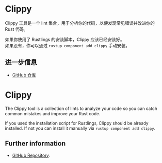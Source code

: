# Clippy

Clippy 工具是一个 lint 集合，用于分析你的代码，以便发现常见错误并改进你的 Rust 代码。

如果你使用了 Rustlings 的安装脚本，Clippy 应该已经安装好。  
如果没有，你可以通过 `rustup component add clippy` 手动安装。

## 进一步信息

- [GitHub 仓库](https://github.com/rust-lang/rust-clippy)

# Clippy

The Clippy tool is a collection of lints to analyze your code so you can catch common mistakes and improve your Rust code.

If you used the installation script for Rustlings, Clippy should be already installed.
If not you can install it manually via `rustup component add clippy`.

## Further information

- [GitHub Repository](https://github.com/rust-lang/rust-clippy).
